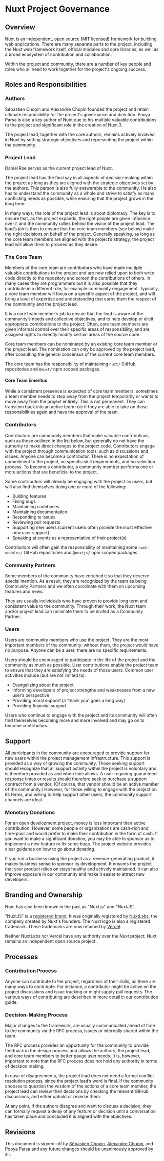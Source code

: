 # Nuxt Project Governance

## Overview

Nuxt is an independent, open source (MIT licensed) framework for building web applications. There are many separate parts to the project, including the Nuxt web framework itself, official modules and core libraries, as well as a broad ecosystem of contribution and collaboration.

Within the project and community, there are a number of key people and roles who all need to work together for the project's ongoing success.

## Roles and Responsibilities

### Authors

Sébastien Chopin and Alexandre Chopin founded the project and retain ultimate responsibility for the project's governance and direction. Pooya Parsa is also a key author of Nuxt due to his multiple valuable contributions to the project and significant role in the creation of Nuxt 3.

The project lead, together with the core authors, remains actively involved in Nuxt by setting strategic objectives and representing the project within the community.

### Project Lead

Daniel Roe serves as the current project lead of Nuxt.

The project lead has the final say in all aspects of decision-making within the project as long as they are aligned with the strategic objectives set by the authors. This person is also fully answerable to the community. He also has to understand the community as a whole and strive to satisfy as many conflicting needs as possible, while ensuring that the project grows in the long term.

In many ways, the role of the project lead is about diplomacy. The key is to ensure that, as the project expands, the right people are given influence over it and the community rallies behind the vision of the project lead. The lead’s job is then to ensure that the core team members (see below) make the right decisions on behalf of the project. Generally speaking, as long as the core team members are aligned with the project’s strategy, the project lead will allow them to proceed as they desire.

### The Core Team

Members of the core team are contributors who have made multiple valuable contributions to the project and are now relied upon to both write code directly to the repository and screen the contributions of others. In many cases they are programmers but it is also possible that they contribute in a different role, for example community engagement. Typically, a core team member will focus on a specific aspect of the project, and will bring a level of expertise and understanding that earns them the respect of the community and the project lead.

It is a core team member’s job to ensure that the lead is aware of the community’s needs and collective objectives, and to help develop or elicit appropriate contributions to the project. Often, core team members are given informal control over their specific areas of responsibility, and are assigned rights to directly modify certain areas of the source code.

Core team members can be nominated by an existing core team member or the project lead. The nomination can only be approved by the project lead, after consulting the general consensus of the current core team members.

The core team has the responsibility of maintaining `nuxt/` GitHub repositories and `@nuxt/` npm scoped packages.

#### Core Team Emeritus

While a consistent presence is expected of core team members, sometimes a team member needs to step away from the project temporarily or wants to move away from the project entirely. This is not permanent. They can transition back into an active team role if they are able to take on those responsibilities again and have the approval of the team.

### Contributors

Contributors are community members that make valuable contributions, such as those outlined in the list below, but generally do not have the authority to make direct changes to the project code. Contributors engage with the project through communication tools, such as discussions and issues. Anyone can become a contributor. There is no expectation of commitment to the project, no specific skill requirements, and no selection process. To become a contributor, a community member performs one or more actions that are beneficial to the project.

Some contributors will already be engaging with the project as users, but will also find themselves doing one or more of the following:

- Building features
- Fixing bugs
- Maintaining codebases
- Maintaining documentation
- Responding to issues
- Reviewing pull requests
- Supporting new users (current users often provide the most effective new user support)
- Speaking at events as a representative of their project(s)

Contributors will often gain the responsibility of maintaining some `nuxt-modules/` GitHub repositories and `@nuxtjs/` npm scoped packages.

### Community Partners

Some members of the community have enriched it so that they deserve special mention. As a result, they are recognized by the team as being Community Partners and we often coordinate with them on upcoming features and news.

They are usually individuals who have proven to provide long term and consistent value to the community. Through their work, the Nuxt team and/or project lead can nominate them to be invited as a Community Partner.

### Users

Users are community members who use the project. They are the most important members of the community: without them, the project would have no purpose. Anyone can be a user; there are no specific requirements.

Users should be encouraged to participate in the life of the project and the community as much as possible. User contributions enable the project team to ensure that they are satisfying the needs of those users. Common user activities include (but are not limited to):

- Evangelizing about the project
- Informing developers of project strengths and weaknesses from a new user’s perspective
- Providing moral support (a 'thank you' goes a long way)
- Providing financial support

Users who continue to engage with the project and its community will often find themselves becoming more and more involved and may go on to become contributors.

## Support

All participants in the community are encouraged to provide support for new users within the project management infrastructure. This support is provided as a way of growing the community. Those seeking support should recognize that all support activity within the project is voluntary and is therefore provided as and when time allows. A user requiring guaranteed response times or results should therefore seek to purchase a support contract from a vendor. (Of course, that vendor should be an active member of the community.) However, for those willing to engage with the project on its terms, and willing to help support other users, the community support channels are ideal.

### Monetary Donations

For an open development project, money is less important than active contribution. However, some people or organizations are cash-rich and time-poor and would prefer to make their contribution in the form of cash. If you want to make a significant donation, you may be able to sponsor us to implement a new feature or fix some bugs. The project website provides clear guidance on how to go about donating.

If you run a business using the project as a revenue-generating product, it makes business sense to sponsor its development. It ensures the project that your product relies on stays healthy and actively maintained. It can also improve exposure in our community and make it easier to attract new developers.

## Branding and Ownership

Nuxt has also been known in the past as "Nuxt.js" and "NuxtJS".

"NuxtJS" is a [registered brand](https://relationshipscience.com/organization/nuxtjs-288590683). It was originally registered by [NuxtLabs](https://nuxtlabs.com), the company created by Nuxt's founders. The Nuxt logo is also a registered trademark. These trademarks are now retained by [Vercel](https://vercel.com/).

Neither NuxtLabs nor Vercel have any authority over the Nuxt project; Nuxt remains an independent open source project.

## Processes

### Contribution Process

Anyone can contribute to the project, regardless of their skills, as there are many ways to contribute. For instance, a contributor might be active on the project discussions and issue tracking or might supply pull requests. The various ways of contributing are described in more detail in our contribution guide.

### Decision-Making Process

Major changes to the framework, are usually communicated ahead of time to the community via the RFC process, issues or internally shared within the team.

The RFC process provides an opportunity for the community to provide feedback in the design process and allows the authors, the project lead, and core team members to better gauge user needs. It is, however, important to note that the RFC process does not hold any authority in terms of decision making.

In case of disagreements, the project lead does not need a formal conflict resolution process, since the project lead’s word is final. If the community chooses to question the wisdom of the actions of a core team member, the project lead can review their decisions by checking the relevant GitHub discussions, and either uphold or reverse them.

At any point, if the authors disagree and want to discuss a decision, they can formally request a delay of any feature or decision until a conversation has taken place and concluded it is aligned with the objectives.

## Revisions

This document is signed-off by [Sébastien Chopin](https://github.com/Atinux), [Alexandre Chopin](https://github.com/alexchopin), and [Pooya Parsa](https://github.com/pi0) and any future changes should be unanimously approved by all.
